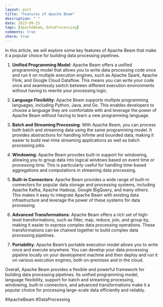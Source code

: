 ```yaml
---
layout: post
title: "Features of Apache Beam"
description: " "
date: 2023-09-25
tags: [ApacheBeam, DataProcessing]
comments: true
share: true
---
```


In this article, we will explore some key features of Apache Beam that make it a popular choice for building data processing pipelines.

1. **Unified Programming Model**: Apache Beam offers a unified programming model that allows you to write data processing code once and run it on multiple execution engines, such as Apache Spark, Apache Flink, and Google Cloud Dataflow. This means you can write your code once and seamlessly switch between different execution environments without having to rewrite your processing logic.

2. **Language Flexibility**: Apache Beam supports multiple programming languages, including Python, Java, and Go. This enables developers to choose a language they are comfortable with and leverage the power of Apache Beam without having to learn a new programming language.

3. **Batch and Streaming Processing**: With Apache Beam, you can process both batch and streaming data using the same programming model. It provides abstractions for handling infinite and bounded data, making it easier to build real-time streaming applications as well as batch processing jobs.

4. **Windowing**: Apache Beam provides built-in support for windowing, allowing you to group data into logical windows based on event time or processing time. This is particularly useful for handling time-based aggregations and computations in streaming data processing.

5. **Built-in Connectors**: Apache Beam provides a wide range of built-in connectors for popular data storage and processing systems, including Apache Kafka, Apache Hadoop, Google BigQuery, and many others. This makes it easy to integrate Apache Beam with existing data infrastructure and leverage the power of these systems for data processing.

6. **Advanced Transformations**: Apache Beam offers a rich set of high-level transformations, such as filter, map, reduce, join, and group by, making it easier to express complex data processing operations. These transformations can be chained together to build complex data processing pipelines.

7. **Portability**: Apache Beam’s portable execution model allows you to write once and execute anywhere. You can develop your data processing pipeline locally on your development machine and then deploy and run it on various execution engines, both on-premises and in the cloud.

Overall, Apache Beam provides a flexible and powerful framework for building data processing pipelines. Its unified programming model, language flexibility, support for batch and streaming processing, windowing, built-in connectors, and advanced transformations make it a popular choice for processing large-scale data efficiently and reliably.

#ApacheBeam #DataProcessing